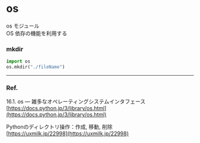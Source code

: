 # os  

os モジュール  
OS 依存の機能を利用する  


### mkdir  

```python
import os
os.mkdir("./fileName")
```


---  

### Ref.  

16.1. os — 雑多なオペレーティングシステムインタフェース  
[https://docs.python.jp/3/library/os.html](https://docs.python.jp/3/library/os.html)  


Pythonのディレクトリ操作：作成, 移動, 削除  
[https://uxmilk.jp/22998](https://uxmilk.jp/22998)  